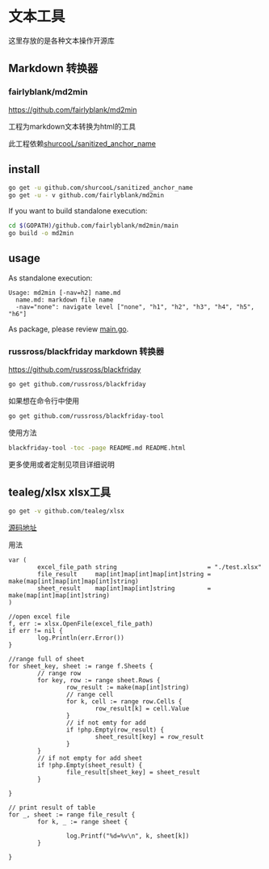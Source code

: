 # 文本工具

这里存放的是各种文本操作开源库

## Markdown 转换器

### fairlyblank/md2min

https://github.com/fairlyblank/md2min

工程为markdown文本转换为html的工具

此工程依赖[shurcooL/sanitized_anchor_name](https://github.com/shurcooL/sanitized_anchor_name)

install
-------

```sh
go get -u github.com/shurcooL/sanitized_anchor_name
go get -u - v github.com/fairlyblank/md2min
```

If you want to build standalone execution:

```sh
cd $(GOPATH)/github.com/fairlyblank/md2min/main
go build -o md2min
```

usage
-----

As standalone execution:

	Usage: md2min [-nav=h2] name.md
	  name.md: markdown file name
	  -nav="none": navigate level ["none", "h1", "h2", "h3", "h4", "h5", "h6"]

As package, please review [main.go](https://github.com/fairlyblank/md2min/blob/master/main/main.go).


### russross/blackfriday markdown 转换器

https://github.com/russross/blackfriday

```sh
go get github.com/russross/blackfriday
```

如果想在命令行中使用

```sh
go get github.com/russross/blackfriday-tool
```
使用方法

```sh
blackfriday-tool -toc -page README.md README.html
```

更多使用或者定制见项目详细说明

## tealeg/xlsx xlsx工具

```sh
go get -v github.com/tealeg/xlsx
```

[源码地址](https://github.com/tealeg/xlsx)

用法

```golang
var (
		excel_file_path string                         = "./test.xlsx"
		file_result     map[int]map[int]map[int]string = make(map[int]map[int]map[int]string)
		sheet_result    map[int]map[int]string         = make(map[int]map[int]string)
)

//open excel file
f, err := xlsx.OpenFile(excel_file_path)
if err != nil {
		log.Println(err.Error())
}

//range full of sheet
for sheet_key, sheet := range f.Sheets {
		// range row
		for key, row := range sheet.Rows {
				row_result := make(map[int]string)
				// range cell
				for k, cell := range row.Cells {
						row_result[k] = cell.Value
				}
				// if not emty for add
				if !php.Empty(row_result) {
						sheet_result[key] = row_result
				}
		}
		// if not empty for add sheet
		if !php.Empty(sheet_result) {
				file_result[sheet_key] = sheet_result
		}

}

// print result of table
for _, sheet := range file_result {
		for k, _ := range sheet {

				log.Printf("%d=%v\n", k, sheet[k])
		}

}
```
